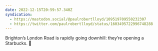 ```yaml
---
date: 2022-12-15T20:59:57.340Z
syndication:
  - https://mastodon.social/@paulrobertlloyd/109519709550232307
  - https://twitter.com/paulrobertlloyd/status/1603495722996748288
---
```

Brighton’s London Road is rapidly going downhill: they’re opening a Starbucks. 🤮
